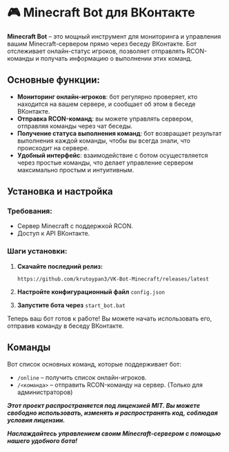 # 🎮 Minecraft Bot для ВКонтакте

**Minecraft Bot** – это мощный инструмент для мониторинга и управления вашим Minecraft-сервером прямо через беседу ВКонтакте. Бот отслеживает онлайн-статус игроков, позволяет отправлять RCON-команды и получать информацию о выполнении этих команд.

## Основные функции:

- **Мониторинг онлайн-игроков**: бот регулярно проверяет, кто находится на вашем сервере, и сообщает об этом в беседе ВКонтакте.
- **Отправка RCON-команд**: вы можете управлять сервером, отправляя команды через чат беседы.
- **Получение статуса выполнения команд**: бот возвращает результат выполнения каждой команды, чтобы вы всегда знали, что происходит на сервере.
- **Удобный интерфейс**: взаимодействие с ботом осуществляется через простые команды, что делает управление сервером максимально простым и интуитивным.

## Установка и настройка

### Требования:

- Сервер Minecraft с поддержкой RCON.
- Доступ к API ВКонтакте.

### Шаги установки:

1. **Скачайте последний релиз:**
   ```
   https://github.com/krutoypan3/VK-Bot-Minecraft/releases/latest  
   ```

2. **Настройте конфигурационный файл** `config.json`

3. **Запустите бота через** `start_bot.bat`


Теперь ваш бот готов к работе! Вы можете начать использовать его, отправив команду в беседу ВКонтакте.

## Команды

Вот список основных команд, которые поддерживает бот:

*   `/online` – получить список онлайн-игроков.
*   `/<команда>` – отправить RCON-команду на сервер. (Только для администраторов)



***Этот проект распространяется под лицензией MIT. Вы можете свободно использовать, изменять и распространять код, соблюдая условия лицензии.***

***Наслаждайтесь управлением своим Minecraft-сервером с помощью нашего удобного бота!***
